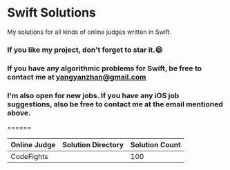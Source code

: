 # Swift Solutions
My solutions for all kinds of online judges written in Swift.

### If you like my project, don't forget to star it.:smile:
### If you have any algorithmic problems for Swift, be free to contact me at yangyanzhan@gmail.com
### I'm also open for new jobs. If you have any iOS job suggestions, also be free to contact me at the email mentioned above.

======

| Online Judge | Solution Directory | Solution Count |
|---| ----- | -------- |
| CodeFights | | 100 |
